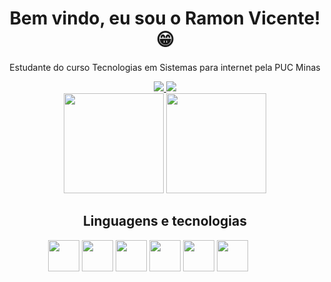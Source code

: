 <h1 align="center">Bem vindo, eu sou o Ramon Vicente! 😁</h1>

<p align="center">Estudante do curso Tecnologias em Sistemas para internet pela PUC Minas</p>

<div align="center">
    <a href="mailto:vicente.silva.ramon@gmail.com">
       <img src="https://img.shields.io/badge/-Gmail-%23333?style=for-the-badge&logo=gmail&logoColor=white" target="_blank">
   </a>
    <a href="https://www.linkedin.com/in/ramon-vicente-silva/" target="_blank">
       <img src="https://img.shields.io/badge/-Linkedin-%230077B5?style=for-the-badge&logo=linkedin&logoColor=white" target="_blank">
   </a>
   
</div>

<div align="center">
   <img height="160em" src="https://github-readme-stats.vercel.app/api?username=VicenteRamon&show_icons=true&count_private=true&include_all_commits=true&theme=vue-dark&layout=compact" />
   <img height="160em" src="https://github-readme-stats.vercel.app/api/top-langs/?username=VicenteRamon&layout=compact&theme=vue-dark" />
</div>


<h2 align="center">Linguagens e tecnologias</h2>

<div align="center">
   <img width="50em" src="https://cdn.jsdelivr.net/gh/devicons/devicon/icons/javascript/javascript-original.svg" />
   <img width="50em" src="https://cdn.jsdelivr.net/gh/devicons/devicon/icons/html5/html5-original-wordmark.svg" />
   <img width="50em" src="https://cdn.jsdelivr.net/gh/devicons/devicon/icons/css3/css3-original-wordmark.svg" />
   <img width="50em" src="https://cdn.jsdelivr.net/gh/devicons/devicon/icons/csharp/csharp-original.svg" />
   <img width="50em" src="https://cdn.jsdelivr.net/gh/devicons/devicon/icons/wordpress/wordpress-original.svg" />
   <img width="50em" src="https://cdn.jsdelivr.net/gh/devicons/devicon/icons/salesforce/salesforce-original.svg" />
   <img width="50em src="https://cdn.jsdelivr.net/gh/devicons/devicon/icons/react/react-original-wordmark.svg" />




 
</div>


